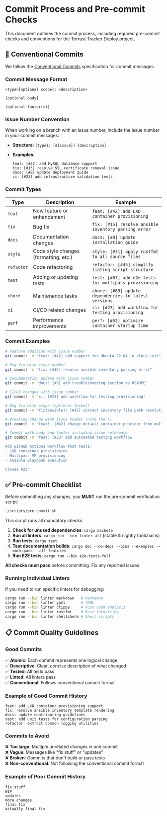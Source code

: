 # Commit Process and Pre-commit Checks

This document outlines the commit process, including required pre-commit checks and conventions for the Torrust Tracker Deploy project.

## 📝 Conventional Commits

We follow the [Conventional Commits](https://www.conventionalcommits.org/) specification for commit messages.

### Commit Message Format

```text
<type>[optional scope]: <description>

[optional body]

[optional footer(s)]
```

### Issue Number Convention

When working on a branch with an issue number, include the issue number in your commit messages:

- **Structure**: `{type}: [#{issue}] {description}`
- **Examples**:

  ```text
  feat: [#42] add MySQL database support
  fix: [#15] resolve SSL certificate renewal issue
  docs: [#8] update deployment guide
  ci: [#23] add infrastructure validation tests
  ```

### Commit Types

| Type       | Description                           | Example                                                |
| ---------- | ------------------------------------- | ------------------------------------------------------ |
| `feat`     | New feature or enhancement            | `feat: [#42] add LXD container provisioning`           |
| `fix`      | Bug fix                               | `fix: [#15] resolve ansible inventory parsing error`   |
| `docs`     | Documentation changes                 | `docs: [#8] update installation guide`                 |
| `style`    | Code style changes (formatting, etc.) | `style: [#31] apply rustfmt to all source files`       |
| `refactor` | Code refactoring                      | `refactor: [#45] simplify linting script structure`    |
| `test`     | Adding or updating tests              | `test: [#67] add e2e tests for multipass provisioning` |
| `chore`    | Maintenance tasks                     | `chore: [#89] update dependencies to latest versions`  |
| `ci`       | CI/CD related changes                 | `ci: [#23] add workflow for testing provisioning`      |
| `perf`     | Performance improvements              | `perf: [#52] optimize container startup time`          |

### Commit Examples

```bash
# Feature addition with issue number
git commit -m "feat: [#42] add support for Ubuntu 22.04 in cloud-init"

# Bug fix with issue number
git commit -m "fix: [#15] resolve ansible inventory parsing error"

# Documentation update with issue number
git commit -m "docs: [#8] add troubleshooting section to README"

# CI/CD changes with issue number
git commit -m "ci: [#23] add workflow for testing provisioning"

# Bug fix with scope (optional format)
git commit -m "fix(ansible): [#15] correct inventory file path resolution"

# Breaking change with issue number (note the !)
git commit -m "feat!: [#42] change default container provider from multipass to lxd"

# Commit with body and footer including issue reference
git commit -m "feat: [#23] add automated testing workflow

Add GitHub Actions workflow that tests:
- LXD container provisioning
- Multipass VM provisioning
- Ansible playbook execution

Closes #23"
```

## ✅ Pre-commit Checklist

Before committing any changes, you **MUST** run the pre-commit verification script:

```bash
./scripts/pre-commit.sh
```

This script runs all mandatory checks:

1. **Check for unused dependencies**: `cargo machete`
2. **Run all linters**: `cargo run --bin linter all` (stable & nightly toolchains)
3. **Run tests**: `cargo test`
4. **Test documentation builds**: `cargo doc --no-deps --bins --examples --workspace --all-features`
5. **Run E2E tests**: `cargo run --bin e2e-tests-full`

**All checks must pass** before committing. Fix any reported issues.

### Running Individual Linters

If you need to run specific linters for debugging:

```bash
cargo run --bin linter markdown   # Markdown
cargo run --bin linter yaml       # YAML
cargo run --bin linter clippy     # Rust code analysis
cargo run --bin linter rustfmt    # Rust formatting
cargo run --bin linter shellcheck # Shell scripts
```

## 📋 Commit Quality Guidelines

### Good Commits

✅ **Atomic**: Each commit represents one logical change  
✅ **Descriptive**: Clear, concise description of what changed  
✅ **Tested**: All tests pass  
✅ **Linted**: All linters pass  
✅ **Conventional**: Follows conventional commit format

### Example of Good Commit History

```text
feat: add LXD container provisioning support
fix: resolve ansible inventory template rendering
docs: update contributing guidelines
test: add unit tests for configuration parsing
refactor: extract common logging utilities
```

### Commits to Avoid

❌ **Too large**: Multiple unrelated changes in one commit  
❌ **Vague**: Messages like "fix stuff" or "updates"  
❌ **Broken**: Commits that don't build or pass tests  
❌ **Non-conventional**: Not following the conventional commit format

### Example of Poor Commit History

```text
fix stuff
WIP
updates
more changes
final fix
actually final fix
```
